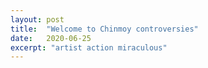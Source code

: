 ```yaml
---
layout: post
title:  "Welcome to Chinmoy controversies"
date:   2020-06-25
excerpt: "artist action miraculous"
---
```

